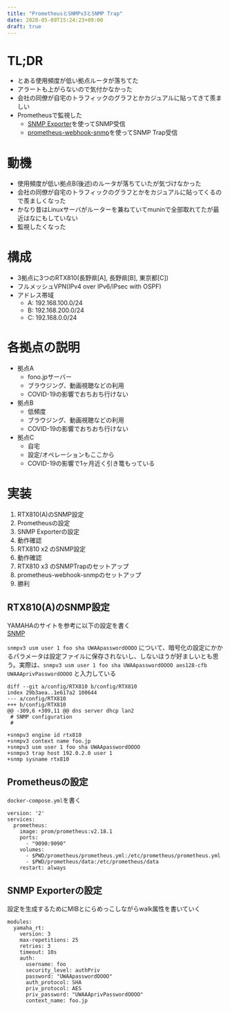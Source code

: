 ```yaml
---
title: "PrometheusとSNMPv3とSNMP Trap"
date: 2020-05-09T15:24:23+09:00
draft: true
---
```


# TL;DR
* とある使用頻度が低い拠点ルータが落ちてた
* アラートも上がらないので気付かなかった
* 会社の同僚が自宅のトラフィックのグラフとかカジュアルに貼ってきて羨ましい
* Prometheusで監視した
  * [SNMP Exporter](https://github.com/prometheus/snmp_exporter)を使ってSNMP受信
  * [prometheus-webhook-snmp](https://github.com/SUSE/prometheus-webhook-snmp)を使ってSNMP Trap受信

# 動機 

* 使用頻度が低い拠点B(後述)のルータが落ちていたが気づけなかった
* 会社の同僚が自宅のトラフィックのグラフとかをカジュアルに貼ってくるので羨ましくなった
* かなり昔はLinuxサーバがルーターを兼ねていてmuninで全部取れてたが最近はなにもしていない
* 監視したくなった

# 構成

* 3拠点に3つのRTX810(長野県[A], 長野県[B], 東京都[C])
* フルメッシュVPN(IPv4 over IPv6/IPsec with OSPF)
* アドレス帯域
  * A: 192.168.100.0/24
  * B: 192.168.200.0/24
  * C: 192.168.0.0/24

# 各拠点の説明

* 拠点A
  * fono.jpサーバー
  * ブラウジング、動画視聴などの利用
  * COVID-19の影響でおちおち行けない
* 拠点B
  * 低頻度
  * ブラウジング、動画視聴などの利用
  * COVID-19の影響でおちおち行けない
* 拠点C
  * 自宅
  * 設定/オペレーションもここから
  * COVID-19の影響で1ヶ月近く引き篭もっている

# 実装

1. RTX810(A)のSNMP設定
1. Prometheusの設定
1. SNMP Exporterの設定
1. 動作確認
1. RTX810 x2 のSNMP設定
1. 動作確認
1. RTX810 x3 のSNMPTrapのセットアップ
1. prometheus-webhook-snmpのセットアップ
1. 勝利

## RTX810(A)のSNMP設定

YAMAHAのサイトを参考に以下の設定を書く  
[SNMP](http://www.rtpro.yamaha.co.jp/RT/docs/snmp/index.html#command_common)

`snmpv3 usm user 1 foo sha UWAApasswordOOOO` について、暗号化の設定にかかるパラメータは設定ファイルに保存されないし、しないほうが好ましいとも思う。実際は、`snmpv3 usm user 1 foo sha UWAApasswordOOOO aes128-cfb UWAAAprivPasswordOOOO` と入力している

```
diff --git a/config/RTX810 b/config/RTX810
index 29b3aea..1e617a2 100644
--- a/config/RTX810
+++ b/config/RTX810
@@ -309,6 +309,11 @@ dns server dhcp lan2
 # SNMP configuration
 #

+snmpv3 engine id rtx810
+snmpv3 context name foo.jp
+snmpv3 usm user 1 foo sha UWAApasswordOOOO
+snmpv3 trap host 192.0.2.0 user 1
+snmp sysname rtx810
```

## Prometheusの設定

`docker-compose.yml`を書く
```
version: '2'
services:
  prometheus:
    image: prom/prometheus:v2.18.1
    ports:
      - "9090:9090"
    volumes:
      - $PWD/prometheus/prometheus.yml:/etc/prometheus/prometheus.yml
      - $PWD/prometheus/data:/etc/prometheus/data
    restart: always
```


## SNMP Exporterの設定

設定を生成するためにMIBとにらめっこしながらwalk属性を書いていく
```
modules:
  yamaha_rt:
    version: 3
    max-repetitions: 25
    retries: 3
    timeout: 10s
    auth:
      username: foo
      security_level: authPriv
      password: "UWAApasswordOOOO"
      auth_protocol: SHA
      priv_protocol: AES
      priv_password: "UWAAAprivPasswordOOOO"
      context_name: foo.jp
```
